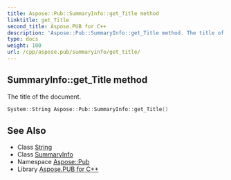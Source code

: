 ```yaml
---
title: Aspose::Pub::SummaryInfo::get_Title method
linktitle: get_Title
second_title: Aspose.PUB for C++
description: 'Aspose::Pub::SummaryInfo::get_Title method. The title of the document in C++.'
type: docs
weight: 100
url: /cpp/aspose.pub/summaryinfo/get_title/
---
```

## SummaryInfo::get_Title method


The title of the document.

```cpp
System::String Aspose::Pub::SummaryInfo::get_Title()
```

## See Also

* Class [String](../../../system/string/)
* Class [SummaryInfo](../)
* Namespace [Aspose::Pub](../../)
* Library [Aspose.PUB for C++](../../../)
